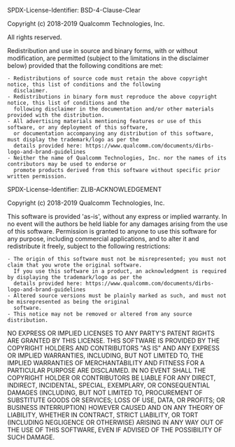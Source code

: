 SPDX-License-Identifier: BSD-4-Clause-Clear

Copyright (c) 2018-2019 Qualcomm Technologies, Inc.

All rights reserved.

Redistribution and use in source and binary forms, with or without modification, are permitted (subject to the
limitations in the disclaimer below) provided that the following conditions are met:

    - Redistributions of source code must retain the above copyright notice, this list of conditions and the following
      disclaimer.
    - Redistributions in binary form must reproduce the above copyright notice, this list of conditions and the
      following disclaimer in the documentation and/or other materials provided with the distribution.
    - All advertising materials mentioning features or use of this software, or any deployment of this software,
      or documentation accompanying any distribution of this software, must display the trademark/logo as per the
      details provided here: https://www.qualcomm.com/documents/dirbs-logo-and-brand-guidelines
    - Neither the name of Qualcomm Technologies, Inc. nor the names of its contributors may be used to endorse or
      promote products derived from this software without specific prior written permission.



SPDX-License-Identifier: ZLIB-ACKNOWLEDGEMENT

Copyright (c) 2018-2019 Qualcomm Technologies, Inc.

This software is provided 'as-is', without any express or implied warranty. In no event will the authors be held liable
for any damages arising from the use of this software. Permission is granted to anyone to use this software for any
purpose, including commercial applications, and to alter it and redistribute it freely, subject to the following
restrictions:

    - The origin of this software must not be misrepresented; you must not claim that you wrote the original software.
      If you use this software in a product, an acknowledgment is required by displaying the trademark/logo as per the
      details provided here: https://www.qualcomm.com/documents/dirbs-logo-and-brand-guidelines
    - Altered source versions must be plainly marked as such, and must not be misrepresented as being the original
      software.
    - This notice may not be removed or altered from any source distribution.

NO EXPRESS OR IMPLIED LICENSES TO ANY PARTY'S PATENT RIGHTS ARE GRANTED BY THIS LICENSE. THIS SOFTWARE IS PROVIDED BY
THE COPYRIGHT HOLDERS AND CONTRIBUTORS "AS IS" AND ANY EXPRESS OR IMPLIED WARRANTIES, INCLUDING, BUT NOT LIMITED TO,
THE IMPLIED WARRANTIES OF MERCHANTABILITY AND FITNESS FOR A PARTICULAR PURPOSE ARE DISCLAIMED. IN NO EVENT SHALL THE
COPYRIGHT HOLDER OR CONTRIBUTORS BE LIABLE FOR ANY DIRECT, INDIRECT, INCIDENTAL, SPECIAL, EXEMPLARY, OR CONSEQUENTIAL
DAMAGES (INCLUDING, BUT NOT LIMITED TO, PROCUREMENT OF SUBSTITUTE GOODS OR SERVICES; LOSS OF USE, DATA, OR PROFITS; OR
BUSINESS INTERRUPTION) HOWEVER CAUSED AND ON ANY THEORY OF LIABILITY, WHETHER IN CONTRACT, STRICT LIABILITY, OR TORT
(INCLUDING NEGLIGENCE OR OTHERWISE) ARISING IN ANY WAY OUT OF THE USE OF THIS SOFTWARE, EVEN IF ADVISED OF THE
POSSIBILITY OF SUCH DAMAGE.